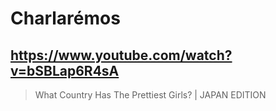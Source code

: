 # Charlarémos

## https://www.youtube.com/watch?v=bSBLap6R4sA

> What Country Has The Prettiest Girls? | JAPAN EDITION 
